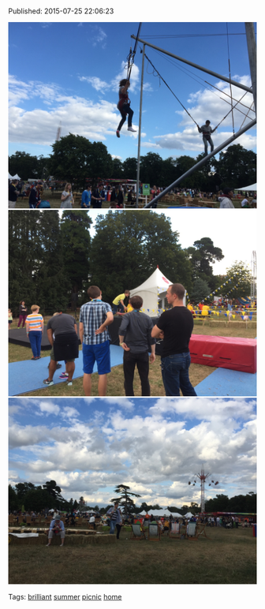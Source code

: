 
# 

Published: 2015-07-25 22:06:23

![](125031389782-0.jpg)
![](125031389782-1.jpg)
![](125031389782-2.jpg)

Tags: [brilliant](tag-brilliant.md) [summer](tag-summer.md) [picnic](tag-picnic.md) [home](tag-home.md)
